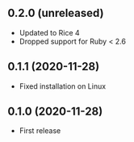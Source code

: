 ## 0.2.0 (unreleased)

- Updated to Rice 4
- Dropped support for Ruby < 2.6

## 0.1.1 (2020-11-28)

- Fixed installation on Linux

## 0.1.0 (2020-11-28)

- First release
